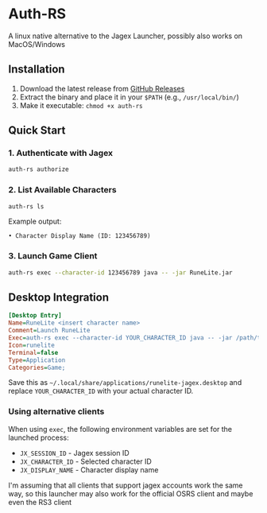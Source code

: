 # Auth-RS

A linux native alternative to the Jagex Launcher, possibly also works on MacOS/Windows

## Installation
1. Download the latest release from [GitHub Releases](../../releases)
2. Extract the binary and place it in your `$PATH` (e.g., `/usr/local/bin/`)
3. Make it executable: `chmod +x auth-rs`

## Quick Start

### 1. Authenticate with Jagex
```bash
auth-rs authorize
```

### 2. List Available Characters
```bash
auth-rs ls
```
Example output:
```
• Character Display Name (ID: 123456789)
```

### 3. Launch Game Client
```bash
auth-rs exec --character-id 123456789 java -- -jar RuneLite.jar
```

## Desktop Integration

```ini
[Desktop Entry]
Name=RuneLite <insert character name>
Comment=Launch RuneLite
Exec=auth-rs exec --character-id YOUR_CHARACTER_ID java -- -jar /path/to/RuneLite.jar
Icon=runelite
Terminal=false
Type=Application
Categories=Game;
```

Save this as `~/.local/share/applications/runelite-jagex.desktop` and replace `YOUR_CHARACTER_ID` with your actual character ID.

### Using alternative clients

When using `exec`, the following environment variables are set for the launched process:

- `JX_SESSION_ID` - Jagex session ID
- `JX_CHARACTER_ID` - Selected character ID  
- `JX_DISPLAY_NAME` - Character display name

I'm assuming that all clients that support jagex accounts work the same way, so this launcher may also work for the official OSRS client and maybe even the RS3 client